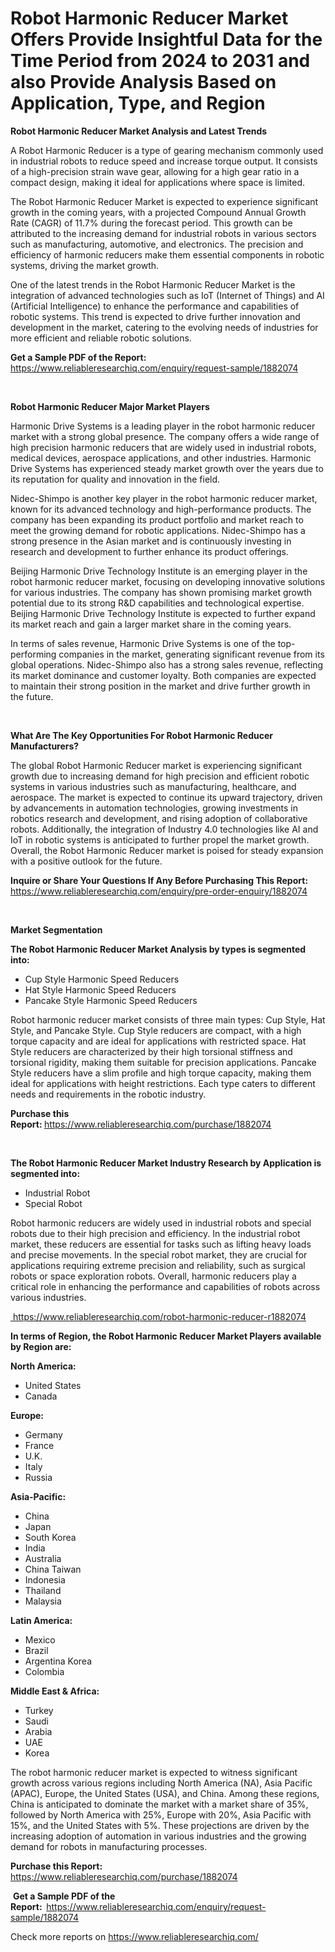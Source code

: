 <p><h1>Robot Harmonic Reducer Market Offers Provide Insightful Data for the Time Period from 2024 to 2031 and also Provide Analysis Based on Application, Type, and Region</h1></p><p><strong>Robot Harmonic Reducer Market Analysis and Latest Trends</strong></p>
<p><p>A Robot Harmonic Reducer is a type of gearing mechanism commonly used in industrial robots to reduce speed and increase torque output. It consists of a high-precision strain wave gear, allowing for a high gear ratio in a compact design, making it ideal for applications where space is limited.</p><p>The Robot Harmonic Reducer Market is expected to experience significant growth in the coming years, with a projected Compound Annual Growth Rate (CAGR) of 11.7% during the forecast period. This growth can be attributed to the increasing demand for industrial robots in various sectors such as manufacturing, automotive, and electronics. The precision and efficiency of harmonic reducers make them essential components in robotic systems, driving the market growth.</p><p>One of the latest trends in the Robot Harmonic Reducer Market is the integration of advanced technologies such as IoT (Internet of Things) and AI (Artificial Intelligence) to enhance the performance and capabilities of robotic systems. This trend is expected to drive further innovation and development in the market, catering to the evolving needs of industries for more efficient and reliable robotic solutions.</p></p>
<p><strong>Get a Sample PDF of the Report:&nbsp;</strong> <a href="https://www.reliableresearchiq.com/enquiry/request-sample/1882074">https://www.reliableresearchiq.com/enquiry/request-sample/1882074</a></p>
<p>&nbsp;</p>
<p><strong>Robot Harmonic Reducer Major Market Players</strong></p>
<p><p>Harmonic Drive Systems is a leading player in the robot harmonic reducer market with a strong global presence. The company offers a wide range of high precision harmonic reducers that are widely used in industrial robots, medical devices, aerospace applications, and other industries. Harmonic Drive Systems has experienced steady market growth over the years due to its reputation for quality and innovation in the field.</p><p>Nidec-Shimpo is another key player in the robot harmonic reducer market, known for its advanced technology and high-performance products. The company has been expanding its product portfolio and market reach to meet the growing demand for robotic applications. Nidec-Shimpo has a strong presence in the Asian market and is continuously investing in research and development to further enhance its product offerings.</p><p>Beijing Harmonic Drive Technology Institute is an emerging player in the robot harmonic reducer market, focusing on developing innovative solutions for various industries. The company has shown promising market growth potential due to its strong R&D capabilities and technological expertise. Beijing Harmonic Drive Technology Institute is expected to further expand its market reach and gain a larger market share in the coming years.</p><p>In terms of sales revenue, Harmonic Drive Systems is one of the top-performing companies in the market, generating significant revenue from its global operations. Nidec-Shimpo also has a strong sales revenue, reflecting its market dominance and customer loyalty. Both companies are expected to maintain their strong position in the market and drive further growth in the future.</p></p>
<p>&nbsp;</p>
<p><strong>What Are The Key Opportunities For Robot Harmonic Reducer Manufacturers?</strong></p>
<p><p>The global Robot Harmonic Reducer market is experiencing significant growth due to increasing demand for high precision and efficient robotic systems in various industries such as manufacturing, healthcare, and aerospace. The market is expected to continue its upward trajectory, driven by advancements in automation technologies, growing investments in robotics research and development, and rising adoption of collaborative robots. Additionally, the integration of Industry 4.0 technologies like AI and IoT in robotic systems is anticipated to further propel the market growth. Overall, the Robot Harmonic Reducer market is poised for steady expansion with a positive outlook for the future.</p></p>
<p><strong>Inquire or Share Your Questions If Any Before Purchasing This Report:</strong> <a href="https://www.reliableresearchiq.com/enquiry/pre-order-enquiry/1882074">https://www.reliableresearchiq.com/enquiry/pre-order-enquiry/1882074</a></p>
<p>&nbsp;</p>
<p><strong>Market Segmentation</strong></p>
<p><strong>The Robot Harmonic Reducer Market Analysis by types is segmented into:</strong></p>
<p><ul><li>Cup Style Harmonic Speed Reducers</li><li>Hat Style Harmonic Speed Reducers</li><li>Pancake Style Harmonic Speed Reducers</li></ul></p>
<p><p>Robot harmonic reducer market consists of three main types: Cup Style, Hat Style, and Pancake Style. Cup Style reducers are compact, with a high torque capacity and are ideal for applications with restricted space. Hat Style reducers are characterized by their high torsional stiffness and torsional rigidity, making them suitable for precision applications. Pancake Style reducers have a slim profile and high torque capacity, making them ideal for applications with height restrictions. Each type caters to different needs and requirements in the robotic industry.</p></p>
<p><strong>Purchase this Report:&nbsp;</strong><a href="https://www.reliableresearchiq.com/purchase/1882074">https://www.reliableresearchiq.com/purchase/1882074</a></p>
<p>&nbsp;</p>
<p><strong>The Robot Harmonic Reducer Market Industry Research by Application is segmented into:</strong></p>
<p><ul><li>Industrial Robot</li><li>Special Robot</li></ul></p>
<p><p>Robot harmonic reducers are widely used in industrial robots and special robots due to their high precision and efficiency. In the industrial robot market, these reducers are essential for tasks such as lifting heavy loads and precise movements. In the special robot market, they are crucial for applications requiring extreme precision and reliability, such as surgical robots or space exploration robots. Overall, harmonic reducers play a critical role in enhancing the performance and capabilities of robots across various industries.</p></p>
<p><a href="https://www.reliableresearchiq.com/robot-harmonic-reducer-r1882074">&nbsp;https://www.reliableresearchiq.com/robot-harmonic-reducer-r1882074</a></p>
<p><strong>In terms of Region, the Robot Harmonic Reducer Market Players available by Region are:</strong></p>
<p>
    <p> <strong> North America: </strong>
        <ul>
            <li>United States</li>
            <li>Canada</li>
        </ul>
        </p> 
    <p> <strong> Europe: </strong>
        <ul>
            <li>Germany</li>
            <li>France</li>
            <li>U.K.</li>
            <li>Italy</li>
            <li>Russia</li>
        </ul>
        </p> 
    <p> <strong> Asia-Pacific: </strong>
        <ul>
            <li>China</li>
            <li>Japan</li>
            <li>South Korea</li>
            <li>India</li>
            <li>Australia</li>
            <li>China Taiwan</li>
            <li>Indonesia</li>
            <li>Thailand</li>
            <li>Malaysia</li>
        </ul>
        </p> 
    <p> <strong> Latin America: </strong>
        <ul>
            <li>Mexico</li>
            <li>Brazil</li>
            <li>Argentina Korea</li>
            <li>Colombia</li>
        </ul>
        </p> 
    <p> <strong> Middle East & Africa: </strong>
        <ul>
            <li>Turkey</li>
            <li>Saudi</li>
            <li>Arabia</li>
            <li>UAE</li>
            <li>Korea</li>
        </ul>
    </p>
    </p>
<p><p>The robot harmonic reducer market is expected to witness significant growth across various regions including North America (NA), Asia Pacific (APAC), Europe, the United States (USA), and China. Among these regions, China is anticipated to dominate the market with a market share of 35%, followed by North America with 25%, Europe with 20%, Asia Pacific with 15%, and the United States with 5%. These projections are driven by the increasing adoption of automation in various industries and the growing demand for robots in manufacturing processes.</p></p>
<p><strong>Purchase this Report: </strong><a href="https://www.reliableresearchiq.com/purchase/1882074">https://www.reliableresearchiq.com/purchase/1882074</a></p>
<p>&nbsp;<strong>Get a Sample PDF of the Report:&nbsp;&nbsp;</strong><a href="https://www.reliableresearchiq.com/enquiry/request-sample/1882074">https://www.reliableresearchiq.com/enquiry/request-sample/1882074</a></p>
<p><strong></strong></p>
<p>Check more reports on <a href="https://www.reliableresearchiq.com/">https://www.reliableresearchiq.com/</a></p>